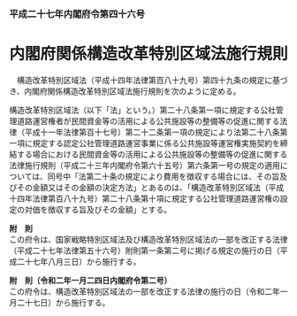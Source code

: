 ### 平成二十七年内閣府令第四十六号  
# 内閣府関係構造改革特別区域法施行規則  
　構造改革特別区域法（平成十四年法律第百八十九号）第四十九条の規定に基づき、内閣府関係構造改革特別区域法施行規則を次のように定める。  
  
構造改革特別区域法（以下「法」という。）第二十八条第一項に規定する公社管理道路運営権者が民間資金等の活用による公共施設等の整備等の促進に関する法律（平成十一年法律第百十七号）第二十二条第一項の規定により法第二十八条第一項に規定する認定公社管理道路運営事業に係る公共施設等運営権実施契約を締結する場合における民間資金等の活用による公共施設等の整備等の促進に関する法律施行規則（平成二十三年内閣府令第六十五号）第六条第一号の規定の適用については、同号中「法第二十条の規定により費用を徴収する場合には、その旨及びその金額又はその金額の決定方法」とあるのは、「構造改革特別区域法（平成十四年法律第百八十九号）第二十八条第十項に規定する公社管理道路運営権の設定の対価を徴収する旨及びその金額」とする。  
  
**附　則**  
この府令は、国家戦略特別区域法及び構造改革特別区域法の一部を改正する法律（平成二十七年法律第五十六号）附則第一条第二号に掲げる規定の施行の日（平成二十七年八月三日）から施行する。  
  
**附　則（令和二年一月二四日内閣府令第二号）**  
この府令は、構造改革特別区域法の一部を改正する法律の施行の日（令和二年一月二十七日）から施行する。  
  
